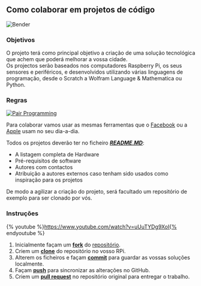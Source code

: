 ## Como colaborar em projetos de código

![Bender](https://media.giphy.com/media/ECRWpamBUH3J6/giphy.gif)  
### Objetivos  

O projeto terá como principal objetivo a criação de uma solução tecnológica que achem que poderá melhorar a vossa cidade.  
Os projectos serão baseados nos computadores Raspberry Pi, os seus sensores e periféricos, e desenvolvidos utilizando várias linguagens de programação, desde o Scratch a Wolfram Language & Mathematica ou Python.
    
### Regras
  
[![Pair Programming](http://img.youtube.com/vi/dYBjVTMUQY0/0.jpg)](https://www.youtube.com/watch?v=dYBjVTMUQY0)  
  
Para colaborar vamos usar as mesmas ferramentas que o [Facebook](https://github.com/facebook) ou a [Apple](https://github.com/apple) usam no seu dia-a-dia.  
    
Todos os projetos deverão ter no ficheiro [***README.MD***][README]:  
* A listagem completa de Hardware  
* Pré-requisitos de software  
* Autores com contactos
* Atribuição a autores externos caso tenham sido usados como inspiração para os projetos

De modo a agilizar a criação do projeto, será facultado um repositório de exemplo para ser clonado por vós.

### Instruções  

{% youtube %}https://www.youtube.com/watch?v=uUuTYDg9XoI{% endyoutube %}
  
1. Inicialmente façam um [**fork**][forking] do [repositório][repositorio].
1. Criem um [**clone**][ref-clone] do repositório no vosso RPi.
1. Alterem os ficheiros e façam [**commit**][ref-commit] para guardar as vossas soluções localmente.
1. Façam [**push**][ref-push] para sincronizar as alterações no GitHub.
1. Criem um [**pull request**][pull-request] no repositório original para entregar o trabalho.
  
<!-- Links -->
[README]: https://github.com/Coding4Kids/cidadeinteligente/blob/master/Projetos/CopiaEstaPasta/README.md  
[repositorio]: https://github.com/Coding4Kids/cidadeinteligente
[create-repo]: https://help.github.com/articles/create-a-repo
[private-repos]: /guide/private_repos
[add-to-team-action]: https://github.com/education/teachers_pet/#giving-others-access
[teachers-pet]: https://github.com/education/teachers_pet
[help-add-to-team]: https://help.github.com/articles/adding-organization-members-to-a-team
[help-access-control]: https://help.github.com/articles/what-are-the-different-access-permissions#organization-accounts
[forking]: https://guides.github.com/activities/forking/
[ref-clone]: http://gitref.org/creating/#clone
[ref-commit]: http://gitref.org/basic/#commit
[ref-push]: http://gitref.org/remotes/#push
[pull-request]: https://help.github.com/articles/creating-a-pull-request